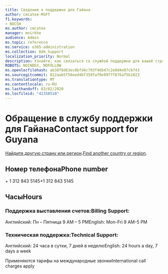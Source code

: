 ```yaml
---
title: Сведения о поддержке для Гайана
author: cmcatee-MSFT
f1.keywords:
- NOCSH
ms.author: cmcatee
manager: mnirkhe
audience: Admin
ms.topic: reference
ms.service: o365-administration
ms.collection: Adm_Support
localization_priority: Normal
description: Узнайте, как связаться со службой поддержки для вашей страны или региона.
ROBOTS: NOINDEX, NOFOLLOW
ms.openlocfilehash: ab38f8d63ec0bfd4c793f46b47c2e8d4e07cb743
ms.sourcegitcommit: 812aab5f58eed4bf359faf0e99f7f876af5b1023
ms.translationtype: MT
ms.contentlocale: ru-RU
ms.lasthandoff: 03/02/2020
ms.locfileid: "42358510"
---
```

# <a name="contact-support-for-guyana"></a><span data-ttu-id="5c471-103">Обращение в службу поддержки для Гайана</span><span class="sxs-lookup"><span data-stu-id="5c471-103">Contact support for Guyana</span></span>

<span data-ttu-id="5c471-104">[Найдите другую страну или регион](../contact-support-for-business-products.md).</span><span class="sxs-lookup"><span data-stu-id="5c471-104">[Find another country or region](../contact-support-for-business-products.md).</span></span>

## <a name="phone-number"></a><span data-ttu-id="5c471-105">Номер телефона</span><span class="sxs-lookup"><span data-stu-id="5c471-105">Phone number</span></span>
<span data-ttu-id="5c471-106">+ 1 312 843 5145</span><span class="sxs-lookup"><span data-stu-id="5c471-106">+1 312 843 5145</span></span>

## <a name="hours"></a><span data-ttu-id="5c471-107">Часы</span><span class="sxs-lookup"><span data-stu-id="5c471-107">Hours</span></span>
### <a name="billing-support"></a><span data-ttu-id="5c471-108">Поддержка выставления счетов:</span><span class="sxs-lookup"><span data-stu-id="5c471-108">Billing Support:</span></span>

<span data-ttu-id="5c471-109">Английский: Пн – Пятница 9 AM – 5 PM</span><span class="sxs-lookup"><span data-stu-id="5c471-109">English: Mon-Fri 9 AM-5 PM</span></span>

### <a name="technical-support"></a><span data-ttu-id="5c471-110">Техническая поддержка:</span><span class="sxs-lookup"><span data-stu-id="5c471-110">Technical Support:</span></span>

<span data-ttu-id="5c471-111">Английский: 24 часа в сутки, 7 дней в неделю</span><span class="sxs-lookup"><span data-stu-id="5c471-111">English: 24 hours a day, 7 days a week</span></span>

<span data-ttu-id="5c471-112">Применяются тарифы на международные звонки</span><span class="sxs-lookup"><span data-stu-id="5c471-112">International call charges apply</span></span>
